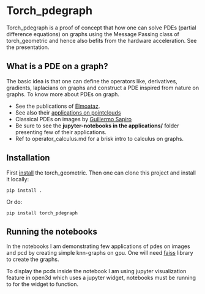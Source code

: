 # Torch_pdegraph
Torch_pdegraph is a proof of concept that how one can solve PDEs (partial difference equations)  on graphs using the Message Passing class of torch_geometric and hence also befits from the hardware acceleration. See the presentation. 

## What is a PDE on a graph?
The basic idea is that one can define the operators like, derivatives, gradients, laplacians on graphs and construct a PDE inspired from nature on graphs.
To know more about PDEs on graph.
- See the publications of [Elmoataz](https://elmoatazbill.users.greyc.fr/pub.html). 
- See also their [applications on pointclouds](https://elmoatazbill.users.greyc.fr/point_cloud/index.html)
- Classical PDEs on images by [Guillermo Sapiro](https://www.youtube.com/watch?v=ZAmig8cw7H8&list=PLEE9b2lRB-R0vii_n3A_3ec9F_Bp_U9Fh&index=2&t=3s)
- Be sure to see the **jupyter-notebooks in the applications/** folder presenting few of their applications. 
- Ref to operator_calculus.md for a brisk intro to calculus on graphs.

## Installation 
First [install](https://pytorch-geometric.readthedocs.io/en/latest/notes/installation.html) the torch_geometric. Then one can clone this project and install it locally:

```shell
pip install .
```

Or do:

```shell
pip install torch_pdegraph
```

## Running the notebooks
In the notebooks I am demonstrating few applications of pdes on images and pcd by creating simple knn-graphs on gpu. One will need [faiss](https://github.com/facebookresearch/faiss/blob/master/INSTALL.md) library to create the graphs.

To display the pcds inside the notebook I am using jupyter visualization feature in open3d which uses a jupyter widget, notebooks must be running to for the widget to function.

